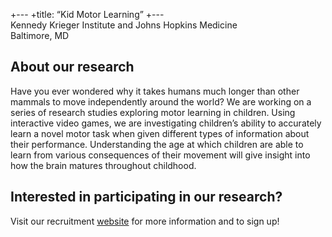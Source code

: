 +---
+title: “Kid Motor Learning”
+---
<br> Kennedy Krieger Institute and Johns Hopkins Medicine 
<br> Baltimore, MD

## About our research
Have you ever wondered why it takes humans much longer than other mammals to move independently around the world? We are working on a series of research studies exploring motor learning in children. Using interactive video games, we are investigating children’s ability to accurately learn a novel motor task when given different types of information about their performance. Understanding the age at which children are able to learn from various consequences of their movement will give insight into how the brain matures throughout childhood.

## Interested in participating in our research?
Visit our recruitment [website](https://bit.ly/KidMotorLearning) for more information and to sign up!

